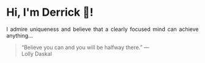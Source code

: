 # Hi, I'm Derrick 👋!
<p align="justify">I admire uniqueness and believe that a clearly focused mind can achieve anything...</p> 
<!-- #quote-start -->
<blockquote>&ldquo;Believe you can and you will be halfway there.&rdquo; &mdash; <footer>Lolly Daskal</footer></blockquote>
<!-- #quote-end -->
